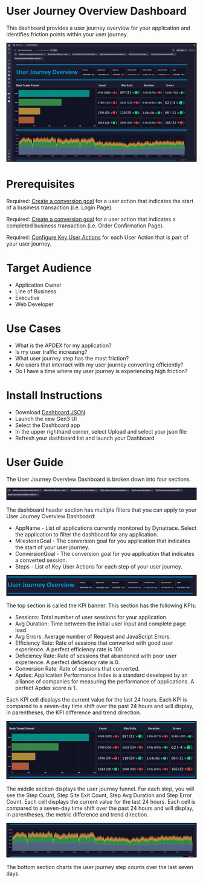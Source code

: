 # User Journey Overview Dashboard

This dashboard provides a user journey overview for your application and identifies friction points within your user journey.

![User Journey Overview Dashboard](UserJourneyOverview.png)

# Prerequisites

Required: [Create a conversion goal](https://www.dynatrace.com/support/help/platform-modules/digital-experience/web-applications/analyze-and-use/define-conversion-goals) for a user action that indicates the start of a business transaction (i.e. Login Page).

Required: [Create a conversion goal](https://www.dynatrace.com/support/help/platform-modules/digital-experience/web-applications/analyze-and-use/define-conversion-goals) for a user action that indicates a completed business transaction (i.e. Order Confirmation Page).

Required: [Configure Key User Actions](https://www.dynatrace.com/support/help/platform-modules/digital-experience/web-applications/additional-configuration/configure-key-user-actions-web) for each User Action that is part of your user journey.

# Target Audience

- Application Owner
- Line of Business
- Executive
- Web Developer

# Use Cases

- What is the APDEX for my application?
- Is my user traffic increasing?
- What user journey step has the most friction?
- Are users that interract with my user journey converting efficiently?
- Do I have a time where my user journey is experiencing high friction?

# Install Instructions

- Download [Dashboard JSON](https://github.com/TechShady/Gen3Dashboards/blob/main/User%20Journey%20Overview.json)
- Launch the new Gen3 UI
- Select the Dashboard app
- In the upper righthand corner, select Upload and select your json file
- Refresh your dashboard list and launch your Dashboard

# User Guide

The User Journey Overview Dashboard is broken down into four sections.

![User Journey Overview Dashboard](UserJourneyOverview-0.png)

The dashboard header section has multiple filters that you can apply to your User Journey Overview Dashboard:
- AppName - List of applications currently monitored by Dynatrace. Select the application to filter the dashboard for any application.
- MilestoneGoal - The conversion goal for you application that indicates the start of your user journey.
- ConversionGoal - The conversion goal for you application that indicates a converted session.
- Steps - List of Key User Actions for each step of your user journey.

![User Journey Overview Dashboard](UserJourneyOverview-1.png)

The top section is called the KPI banner. This section has the following KPIs:
- Sessions: Total number of user sessions for your application.
- Avg Duration: Time between the initial user input and complete page load.
- Avg Errors: Average number of Request and JavaScript Errors.
- Efficiency Rate: Rate of sessions that converted with good user experience. A perfect efficiency rate is 100.
- Deficiency Rate: Rate of sessions that abandoned with poor user experience. A perfect deficiency rate is 0.
- Conversion Rate: Rate of sessions that converted.
- Apdex: Application Performance Index is a standard developed by an alliance of companies for measuring the performance of applications. A perfect Apdex score is 1.

Each KPI cell displays the current value for the last 24 hours. Each KPI is compared to a seven-day time shift over the past 24 hours and will display, in parentheses, the KPI difference and trend direction.

![User Journey Overview Dashboard](UserJourneyOverview-2.png)

The middle section displays the user journey funnel. For each step, you will see the Step Count, Step Site Exit Count, Step Avg Duration and Step Error Count. Each cell displays the current value for the last 24 hours. Each cell is compared to a seven-day time shift over the past 24 hours and will display, in parentheses, the metric difference and trend direction.

![User Journey Overview Dashboard](UserJourneyOverview-3.png)

The bottom section charts the user journey step counts over the last seven days.
